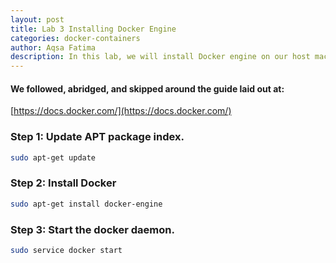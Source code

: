 ```yaml
---
layout: post
title: Lab 3 Installing Docker Engine
categories: docker-containers
author: Aqsa Fatima
description: In this lab, we will install Docker engine on our host machine.
---
```

#### We followed, abridged, and skipped around the guide laid out at: 
[https://docs.docker.com/](https://docs.docker.com/)

### Step 1: Update APT package index.
``` sh
sudo apt-get update 
```

### Step 2: Install Docker
``` sh
sudo apt-get install docker-engine
```

### Step 3: Start the docker daemon.
``` sh
sudo service docker start
```

